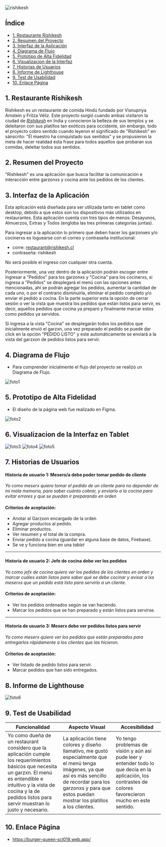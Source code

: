 ![rishikesh](https://github.com/Fritza02/SCL018-burger-queen/blob/main/src/img/imgReadme/logoReadme.png?raw=true)

## Índice

* [1. Restaurante Rishikesh](#1-Restaurante-Rishikesh)
* [2. Resumen del Proyecto](#2-Resumen-del-Proyecto)
* [3. Interfaz de la Aplicación](#3-Interfaz-de-la-Aplicación)
* [4. Diagrama de Flujo](#4-Diagrama-de-Flujo)
* [5. Prototipo de Alta Fidelidad ](#5-Prototipo-de-Alta-Fidelidad )
* [6. Visualizacion de la Interfaz](#6-Visualizacion-de-la-Interfaz)
* [7. Historias de Usuarios](#7-Historias-de-Usuarios)
* [8. Informe de Lighthouse ](#8-Informe-de-Lighthouse )
* [9. Test de Usabilidad](#9-Test-de-Usabilidad)
* [10. Enlace Página](#10-Enlace-Página)

## 1. Restaurante Rishikesh 

Rishikesh es un restaurante de comida Hindú fundado por Visnupriya Amstein y Fritza Véliz. Este proyecto surgió cuando ambas visitaron la ciudad de [_Rishikesh_](https://www.worldpackers.com/es/articles/25-cosas-que-hacer-en-rishikesh-india) en India y conocieron la belleza de sus templos y se deleitaron con sus platillos tan exóticos para occidente, sin embargo, todo el proyecto cobro sentido cuando leyeron el significado de "Rishikesh" en sánscrito: "Él maestro ha conquistado sus sentidos" y se propusieron la meta de hacer realidad esta frase para todos aquellos que probaran sus comidas, deleitar todos sus sentidos. 

## 2. Resumen del Proyecto

"Rishikesh" es una aplicación que busca facilitar la comunicación e interacción entre garzonxs y cocina ante los pedidos de los clientes.

## 3. Interfaz de la Aplicación

Esta aplicación está diseñada para ser utilizada tanto en tablet como desktop, debido a que estos son los dispositivos más utilizados en restaurantes. Esta aplicación cuenta con tres tipos de menús: Desayunos, Almuerzos, Extras y Todos (engloba las tres primeras categorías juntas).

Para ingresar a la aplicación lo primero que deben hacer los garzonxes y/o cocinerxs es loguearse con el correo y contraseña institucional:

  * corre: restaurant@rishikesh.cl
  * contraseña: rishikesh

No será posible el ingreso con cualquier otra cuenta. 

Posteriormente, una vez dentro de la aplicación podrán escoger entre ingresar a "Pedidos" para los garzonxs y "Cocina" para los cocinerxs, si ingresa a "Pedidos" se desplegará el menú con las opciones antes mencionadas, ahí se podrán agregar los pedidos, aumentar la cantidad de cada uno, o por el contrario disminuirla, eliminar el pedido completo y/o enviar el pedido a cocina. En la parte superior esta la opción de cerrar sesión o ver la vista que muestra los pedidos que están listos para servir, es decir, aquellos pedidos que cocina ya preparó y finalmente marcar estos como pedidos ya servidos.   

Si ingresa a la vista "Cocina" se desplegarán todos los pedidos que inicialmente envió el garzxn, una vez preparado el pedido se puede dar click en la opción "PEDIDO LISTO" y este automáticamente se enviará a la vista del garzxon de pedidos listos para servir. 

## 4. Diagrama de Flujo

* Para comprender inicialmente el flujo del proyecto se realizó un Diagrama de Flujo.

![foto1](https://github.com/Fritza02/SCL018-burger-queen/blob/main/src/img/imgReadme/diagramaFlujo.png?raw=true)

## 5. Prototipo de Alta Fidelidad 

* El diseño de la página web fue realizado en Figma.

![foto2](https://github.com/Fritza02/SCL018-burger-queen/blob/main/src/img/imgReadme/figma.png?raw=true)

## 6. Visualizacion de la Interfaz en Tablet

![foto3](https://github.com/Fritza02/SCL018-burger-queen/blob/main/src/img/imgReadme/vista1.png?raw=true)
![foto4](https://github.com/Fritza02/SCL018-burger-queen/blob/main/src/img/imgReadme/vista2.png?raw=true)
![foto5](https://github.com/Fritza02/SCL018-burger-queen/blob/main/src/img/imgReadme/vista3.png?raw=true)

## 7. Historias de Usuarios

#### Historia de usuario 1: Mesero/a debe poder tomar pedido de cliente

*Yo como meserx quiero tomar el pedido de un cliente para no depender de mi mala memoria, para saber cuánto cobrar, y enviarlo a la cocina para evitar errores y que se puedan ir preparando en orden*

#### Criterios de aceptación: 

* Anotar al Garzxon encargado de la orden
* Agregar productos al pedido.
* Eliminar productos.
* Ver resumen y el total de la compra.
* Enviar pedido a cocina (guardar en alguna base de datos, Firebase).
* Se ve y funciona bien en una _tablet_

***

#### Historia de usuario 2: Jefe de cocina debe ver los pedidos

*Yo como jefx de cocina quiero ver los pedidos de los clientes en orden y marcar cuáles están listos para saber qué se debe cocinar y avisar a lxs meserxs que un pedido está listo para servirlo a un cliente.*

#### Criterios de aceptación: 

* Ver los pedidos ordenados según se van haciendo.
* Marcar los pedidos que se han preparado y están listos para servirse.

***

#### Historia de usuario 3: Meserx debe ver pedidos listos para servir

*Yo como meserx quiero ver los pedidos que están preparados para entregarlos rápidamente a los clientes que las hicieron.*

#### Criterios de aceptación: 

* Ver listado de pedido listos para servir.
* Marcar pedidos que han sido entregados.

## 8. Informe de Lighthouse

![foto6](https://github.com/Fritza02/SCL018-burger-queen/blob/main/src/img/imgReadme/ligthouse.png?raw=true)

## 9. Test de Usabilidad

| Funcionalidad | Aspecto Visual | Accesibilidad |
| --- | --- | --- |
| Yo como dueña de un restaurant considero que la aplicación cumple los requerimientos básicos que necesita un garzxn. El menú es entendible e intuitivo y la vista de cocina y la de pedidos listos para servir muestran lo justo y necesario.| La aplicación tiene colores y diseño llamativo, me gustó especialmente que el menú tenga imágenes, ya que así es más sencillo de recordar para los garzonxs y para que estos puedan mostrar los platillos a los clientes. | Yo tengo problemas de visión y aún así pude leer y entender todo lo que decía en la aplicación, los contrastes de colores favorecieron mucho en este sentido. |

## 10. Enlace Página

* https://burger-queen-scl018.web.app/
